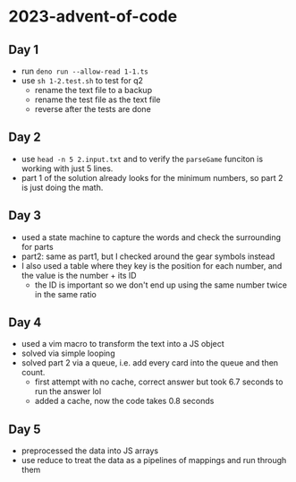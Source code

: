 # 2023-advent-of-code

## Day 1

- run `deno run --allow-read 1-1.ts`
- use `sh 1-2.test.sh` to test for q2
    - rename the text file to a backup
    - rename the test file as the text file
    - reverse after the tests are done

## Day 2

- use `head -n 5 2.input.txt` and to verify the `parseGame` funciton is working with just 5 lines.
- part 1 of the solution already looks for the minimum numbers, so part 2 is just doing the math.

## Day 3

- used a state machine to capture the words and check the surrounding for parts
- part2: same as part1, but I checked around the gear symbols instead
- I also used a table where they key is the position for each number, and the value is the number + its ID
    - the ID is important so we don't end up using the same number twice in the same ratio

## Day 4

- used a vim macro to transform the text into a JS object
- solved via simple looping
- solved part 2 via a queue, i.e. add every card into the queue and then count.
    - first attempt with no cache, correct answer but took 6.7 seconds to run the answer lol
    - added a cache, now the code takes 0.8 seconds

## Day 5
- preprocessed the data into JS arrays
- use reduce to treat the data as a pipelines of mappings and run through them

